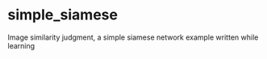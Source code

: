 # simple_siamese
Image similarity judgment, a simple siamese network example written while learning
